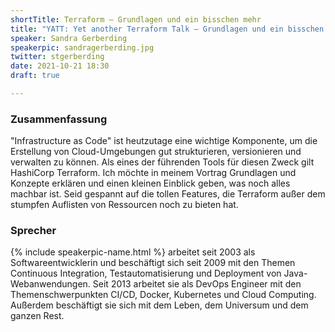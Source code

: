 ```yaml
---
shortTitle: Terraform – Grundlagen und ein bisschen mehr
title: "YATT: Yet another Terraform Talk – Grundlagen und ein bisschen mehr"
speaker: Sandra Gerberding
speakerpic: sandragerberding.jpg
twitter: stgerberding
date: 2021-10-21 18:30
draft: true

---
```


### Zusammenfassung

"Infrastructure as Code" ist heutzutage eine wichtige Komponente, um die Erstellung von Cloud-Umgebungen gut strukturieren, versionieren und verwalten zu können. Als eines der führenden Tools für diesen Zweck gilt HashiCorp Terraform. Ich möchte in meinem Vortrag Grundlagen und Konzepte erklären und einen kleinen Einblick geben, was noch alles machbar ist. Seid gespannt auf die tollen Features, die Terraform außer dem stumpfen Auflisten von Ressourcen noch zu bieten hat.

### Sprecher

{% include speakerpic-name.html %} arbeitet seit 2003 als Softwareentwicklerin und beschäftigt sich seit 2009 mit den Themen Continuous Integration, Testautomatisierung und Deployment von Java-Webanwendungen. Seit 2013 arbeitet sie als DevOps Engineer mit den Themenschwerpunkten CI/CD, Docker, Kubernetes und Cloud Computing. Außerdem beschäftigt sie sich mit dem Leben, dem Universum und dem ganzen Rest.
